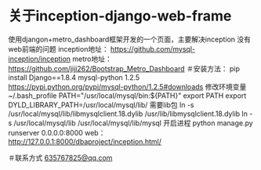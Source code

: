# 关于inception-django-web-frame

使用djangon+metro_dashboard框架开发的一个页面，主要解决inception 没有web前端的问题
inception地址： https://github.com/mysql-inception/inception
metro地址： https://github.com/jiji262/Bootstrap_Metro_Dashboard
＃安装方法：
pip install Django==1.8.4
mysql-python 1.2.5
https://pypi.python.org/pypi/mysql-python/1.2.5#downloads
修改环境变量~/.bash_profile
PATH="/usr/local/mysql/bin:${PATH}"
export PATH
export DYLD_LIBRARY_PATH=/usr/local/mysql/lib/
需要lib包
ln -s /usr/local/mysql/lib/libmysqlclient.18.dylib /usr/lib/libmysqlclient.18.dylib
ln -s /usr/local/mysql/lib /usr/local/mysql/lib/mysql
开启进程
python manage.py runserver 0.0.0.0:8000
web：
http://127.0.0.1:8000/dbaproject/inception.html/


＃联系方式
635767825@qq.com


